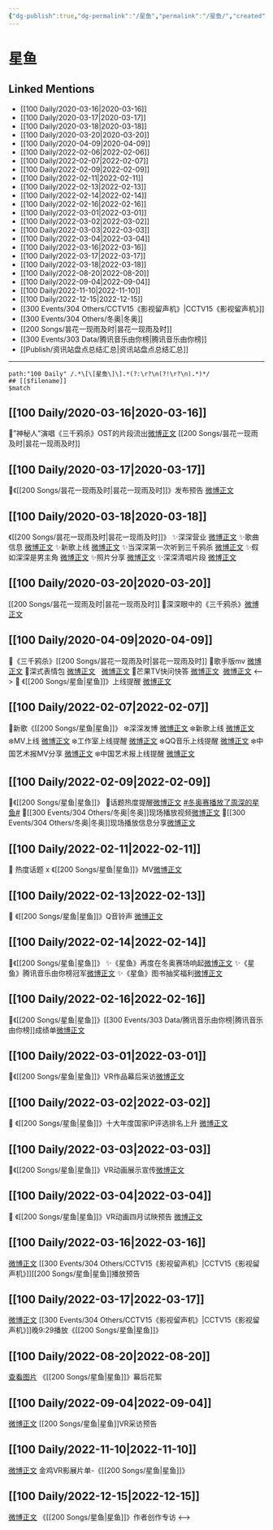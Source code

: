 ```yaml
---
{"dg-publish":true,"dg-permalink":"/星鱼","permalink":"/星鱼/","created":"2022-11-25T16:45:06.000+08:00","updated":"2023-04-10T15:45:54.354+08:00"}
---
```


# 星鱼

## Linked Mentions
- [[100 Daily/2020-03-16\|2020-03-16]]
- [[100 Daily/2020-03-17\|2020-03-17]]
- [[100 Daily/2020-03-18\|2020-03-18]]
- [[100 Daily/2020-03-20\|2020-03-20]]
- [[100 Daily/2020-04-09\|2020-04-09]]
- [[100 Daily/2022-02-06\|2022-02-06]]
- [[100 Daily/2022-02-07\|2022-02-07]]
- [[100 Daily/2022-02-09\|2022-02-09]]
- [[100 Daily/2022-02-11\|2022-02-11]]
- [[100 Daily/2022-02-13\|2022-02-13]]
- [[100 Daily/2022-02-14\|2022-02-14]]
- [[100 Daily/2022-02-16\|2022-02-16]]
- [[100 Daily/2022-03-01\|2022-03-01]]
- [[100 Daily/2022-03-02\|2022-03-02]]
- [[100 Daily/2022-03-03\|2022-03-03]]
- [[100 Daily/2022-03-04\|2022-03-04]]
- [[100 Daily/2022-03-16\|2022-03-16]]
- [[100 Daily/2022-03-17\|2022-03-17]]
- [[100 Daily/2022-03-18\|2022-03-18]]
- [[100 Daily/2022-08-20\|2022-08-20]]
- [[100 Daily/2022-09-04\|2022-09-04]]
- [[100 Daily/2022-11-10\|2022-11-10]]
- [[100 Daily/2022-12-15\|2022-12-15]]
- [[300 Events/304 Others/CCTV15《影视留声机》\|CCTV15《影视留声机》]]
- [[300 Events/304 Others/冬奥\|冬奥]]
- [[200 Songs/昙花一现雨及时\|昙花一现雨及时]]
- [[300 Events/303 Data/腾讯音乐由你榜\|腾讯音乐由你榜]]
- [[Publish/资讯站盘点总结汇总\|资讯站盘点总结汇总]]


---

```expander
path:"100 Daily" /.*\[\[星鱼\]\].*(?:\r?\n(?!\r?\n).*)*/
## [[$filename]]
$match
```
## [[100 Daily/2020-03-16\|2020-03-16]]
🙈”神秘人”演唱《三千鸦杀》OST的片段流出[微博正文](https://m.weibo.cn/6466290670/4483178548768010) [[200 Songs/昙花一现雨及时\|昙花一现雨及时]]

## [[100 Daily/2020-03-17\|2020-03-17]]
🎵《[[200 Songs/昙花一现雨及时\|昙花一现雨及时]]》发布预告 [微博正文](https://m.weibo.cn/6466290670/4483579629479622)

## [[100 Daily/2020-03-18\|2020-03-18]]
《[[200 Songs/昙花一现雨及时\|昙花一现雨及时]]》
✨深深营业 [微博正文](https://m.weibo.cn/6466290670/4483772730882618)
✨歌曲信息 [微博正文](https://m.weibo.cn/6466290670/4483769006078985)
✨新歌上线 [微博正文](https://m.weibo.cn/6466290670/4483768230443025)
✨当深深第一次听到三千鸦杀 [微博正文](https://m.weibo.cn/6466290670/4483803685208185)
✨假如深深是男主角 [微博正文](https://m.weibo.cn/6466290670/4483808273873320)
✨照片分享 [微博正文](https://m.weibo.cn/6466290670/4483810219265530)
✨深深清唱片段 [微博正文](https://m.weibo.cn/6466290670/4483909053714134)
## [[100 Daily/2020-03-20\|2020-03-20]]
[[200 Songs/昙花一现雨及时\|昙花一现雨及时]]
🌿深深眼中的《三千鸦杀》[微博正文](https://m.weibo.cn/6466290670/4484647255962803)

## [[100 Daily/2020-04-09\|2020-04-09]]
🎵《三千鸦杀》[[200 Songs/昙花一现雨及时\|昙花一现雨及时]]
🌿歌手版mv [微博正文](https://m.weibo.cn/6466290670/4491749756426611)
🌿深式表情包 [微博正文](https://m.weibo.cn/6466290670/4491778197446885)   [微博正文](https://m.weibo.cn/6466290670/4491866050963989)
🌿芒果TV快问快答 [微博正文](https://m.weibo.cn/6466290670/4491778558716186)  [微博正文](https://m.weibo.cn/6466290670/4491867040808200)
<-->
💫 《[[200 Songs/星鱼\|星鱼]]》上线提醒 [微博正文](https://m.weibo.cn/6466290670/4733907557157818)
## [[100 Daily/2022-02-07\|2022-02-07]]
🌟新歌《[[200 Songs/星鱼\|星鱼]]》
❄️深深发博 [微博正文](https://m.weibo.cn/6466290670/4734270637083166)
❄️新歌上线 [微博正文](https://m.weibo.cn/6466290670/4734027699850128)
❄️MV上线 [微博正文](https://m.weibo.cn/6466290670/4734286467695469)
❄️工作室上线提醒 [微博正文](https://m.weibo.cn/6466290670/4734030999718134)
❄️QQ音乐上线提醒 [微博正文](https://m.weibo.cn/6466290670/4734030295862025)
❄️中国艺术报MV分享 [微博正文](https://m.weibo.cn/6466290670/4734245979817315)
❄️中国艺术报上线提醒 [微博正文](https://m.weibo.cn/6466290670/4734208549586827)
## [[100 Daily/2022-02-09\|2022-02-09]]
🌟《[[200 Songs/星鱼\|星鱼]]》
🎵话题热度提醒[微博正文](https://weibo.com/detail/4734942901176653) [#冬奥赛播放了周深的星鱼#](https://s.weibo.com/weibo?q=%23%E5%86%AC%E5%A5%A5%E8%B5%9B%E6%92%AD%E6%94%BE%E4%BA%86%E5%91%A8%E6%B7%B1%E7%9A%84%E6%98%9F%E9%B1%BC%23)
🎵[[300 Events/304 Others/冬奥\|冬奥]]现场播放视频[微博正文](https://weibo.com/detail/4734936303010479)
🎵[[300 Events/304 Others/冬奥\|冬奥]]现场播放信息分享[微博正文](https://weibo.com/detail/4734910478156336)

## [[100 Daily/2022-02-11\|2022-02-11]]
💫 热度话题 x 《[[200 Songs/星鱼\|星鱼]]》MV[微博正文](https://weibo.com/detail/4735709900440042)
## [[100 Daily/2022-02-13\|2022-02-13]]
💫 《[[200 Songs/星鱼\|星鱼]]》Q音铃声 [微博正文](https://m.weibo.cn/6466290670/4736469024113843)
## [[100 Daily/2022-02-14\|2022-02-14]]
🌟《[[200 Songs/星鱼\|星鱼]]》
✨《星鱼》再度在冬奥赛场响起[微博正文](https://m.weibo.cn/6466290670/4736718114390548)
✨《星鱼》腾讯音乐由你榜冠军[微博正文](https://m.weibo.cn/6466290670/4736867197000136)
✨《星鱼》图书抽奖福利[微博正文](https://m.weibo.cn/6466290670/4736820779423223)
## [[100 Daily/2022-02-16\|2022-02-16]]
🌟《[[200 Songs/星鱼\|星鱼]]》[[300 Events/303 Data/腾讯音乐由你榜\|腾讯音乐由你榜]]成绩单[微博正文](https://m.weibo.cn/6466290670/4737459722912756)
## [[100 Daily/2022-03-01\|2022-03-01]]
🌟《[[200 Songs/星鱼\|星鱼]]》VR作品幕后采访[微博正文](https://m.weibo.cn/6466290670/4742214910219399)
## [[100 Daily/2022-03-02\|2022-03-02]]
💫 《[[200 Songs/星鱼\|星鱼]]》十大年度国家IP评选排名上升 [微博正文](https://m.weibo.cn/6466290670/4742654694786912)
## [[100 Daily/2022-03-03\|2022-03-03]]
🌟《[[200 Songs/星鱼\|星鱼]]》VR动画展示宣传[微博正文](https://m.weibo.cn/6466290670/4743068765131931)
## [[100 Daily/2022-03-04\|2022-03-04]]
💫 《[[200 Songs/星鱼\|星鱼]]》VR动画四月试映预告 [微博正文](https://m.weibo.cn/6466290670/4743239753797551)
## [[100 Daily/2022-03-16\|2022-03-16]]
[微博正文](https://m.weibo.cn/7738477510/4747687071582426) [[300 Events/304 Others/CCTV15《影视留声机》\|CCTV15《影视留声机》]][[200 Songs/星鱼\|星鱼]]播放预告
## [[100 Daily/2022-03-17\|2022-03-17]]
[微博正文](https://weibo.com/detail/4748131147448711) [[300 Events/304 Others/CCTV15《影视留声机》\|CCTV15《影视留声机》]]晚9:29播放《[[200 Songs/星鱼\|星鱼]]》
## [[100 Daily/2022-08-20\|2022-08-20]]
[查看图片](https://wx1.sinaimg.cn/large/0088n2Pggy1h5e6bb1syzj30ku112wgx.jpg) 《[[200 Songs/星鱼\|星鱼]]》幕后花絮
## [[100 Daily/2022-09-04\|2022-09-04]]
[微博正文](https://m.weibo.cn/7738477510/4810055202111500) [[200 Songs/星鱼\|星鱼]]VR采访预告
## [[100 Daily/2022-11-10\|2022-11-10]]
[微博正文](http://weibo.com/2715305503/MdDQd9taU) 金鸡VR影展片单-《[[200 Songs/星鱼\|星鱼]]》
## [[100 Daily/2022-12-15\|2022-12-15]]
[微博正文](https://m.weibo.cn/7738477510/4846884068528676) 《[[200 Songs/星鱼\|星鱼]]》作者创作专访
<-->